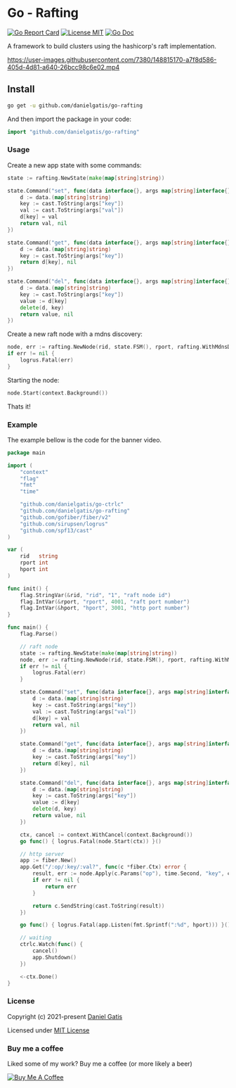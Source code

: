 # Go - Rafting

[![Go Report Card](https://goreportcard.com/badge/github.com/danielgatis/go-rafting?style=flat-square)](https://goreportcard.com/report/github.com/danielgatis/go-rafting)
[![License MIT](https://img.shields.io/badge/license-MIT-blue.svg)](https://raw.githubusercontent.com/danielgatis/go-rafting/master/LICENSE)
[![Go Doc](https://img.shields.io/badge/godoc-reference-blue.svg?style=flat-square)](https://godoc.org/github.com/danielgatis/go-rafting)

A framework to build clusters using the hashicorp's raft implementation.

https://user-images.githubusercontent.com/7380/148815170-a7f8d586-405d-4d81-a640-26bcc98c6e02.mp4

## Install

```bash
go get -u github.com/danielgatis/go-rafting
```

And then import the package in your code:

```go
import "github.com/danielgatis/go-rafting"
```

### Usage

Create a new app state with some commands:

```go
state := rafting.NewState(make(map[string]string))

state.Command("set", func(data interface{}, args map[string]interface{}) (interface{}, error) {
    d := data.(map[string]string)
    key := cast.ToString(args["key"])
    val := cast.ToString(args["val"])
    d[key] = val
    return val, nil
})

state.Command("get", func(data interface{}, args map[string]interface{}) (interface{}, error) {
    d := data.(map[string]string)
    key := cast.ToString(args["key"])
    return d[key], nil
})

state.Command("del", func(data interface{}, args map[string]interface{}) (interface{}, error) {
    d := data.(map[string]string)
    key := cast.ToString(args["key"])
    value := d[key]
    delete(d, key)
    return value, nil
})
```

Create a new raft node with a mdns discovery:

```go
node, err := rafting.NewNode(rid, state.FSM(), rport, rafting.WithMdnsDiscovery())
if err != nil {
    logrus.Fatal(err)
}
```

Starting the node:

```go
node.Start(context.Background())
```

Thats it!

### Example

The example bellow is the code for the banner video.

```go
package main

import (
	"context"
	"flag"
	"fmt"
	"time"

	"github.com/danielgatis/go-ctrlc"
	"github.com/danielgatis/go-rafting"
	"github.com/gofiber/fiber/v2"
	"github.com/sirupsen/logrus"
	"github.com/spf13/cast"
)

var (
	rid   string
	rport int
	hport int
)

func init() {
	flag.StringVar(&rid, "rid", "1", "raft node id")
	flag.IntVar(&rport, "rport", 4001, "raft port number")
	flag.IntVar(&hport, "hport", 3001, "http port number")
}

func main() {
	flag.Parse()

	// raft node
	state := rafting.NewState(make(map[string]string))
	node, err := rafting.NewNode(rid, state.FSM(), rport, rafting.WithMdnsDiscovery())
	if err != nil {
		logrus.Fatal(err)
	}

	state.Command("set", func(data interface{}, args map[string]interface{}) (interface{}, error) {
		d := data.(map[string]string)
		key := cast.ToString(args["key"])
		val := cast.ToString(args["val"])
		d[key] = val
		return val, nil
	})

	state.Command("get", func(data interface{}, args map[string]interface{}) (interface{}, error) {
		d := data.(map[string]string)
		key := cast.ToString(args["key"])
		return d[key], nil
	})

	state.Command("del", func(data interface{}, args map[string]interface{}) (interface{}, error) {
		d := data.(map[string]string)
		key := cast.ToString(args["key"])
		value := d[key]
		delete(d, key)
		return value, nil
	})

	ctx, cancel := context.WithCancel(context.Background())
	go func() { logrus.Fatal(node.Start(ctx)) }()

	// http server
	app := fiber.New()
	app.Get("/:op/:key/:val?", func(c *fiber.Ctx) error {
		result, err := node.Apply(c.Params("op"), time.Second, "key", c.Params("key"), "val", c.Params("val"))
		if err != nil {
			return err
		}

		return c.SendString(cast.ToString(result))
	})

	go func() { logrus.Fatal(app.Listen(fmt.Sprintf(":%d", hport))) }()

	// waiting
	ctrlc.Watch(func() {
		cancel()
		app.Shutdown()
	})

	<-ctx.Done()
}
```

### License

Copyright (c) 2021-present [Daniel Gatis](https://github.com/danielgatis)

Licensed under [MIT License](./LICENSE)

### Buy me a coffee

Liked some of my work? Buy me a coffee (or more likely a beer)

<a href="https://www.buymeacoffee.com/danielgatis" target="_blank"><img src="https://bmc-cdn.nyc3.digitaloceanspaces.com/BMC-button-images/custom_images/orange_img.png" alt="Buy Me A Coffee" style="height: auto !important;width: auto !important;"></a>
